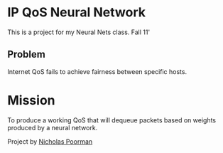 IP QoS Neural Network
====================

This is a project for my Neural Nets class. Fall 11'


Problem
-------

Internet QoS fails to achieve fairness between specific hosts.


Mission
=======

To produce a working QoS that will dequeue packets based on weights produced by a neural network.


Project by [Nicholas Poorman](http://poorman.me)
